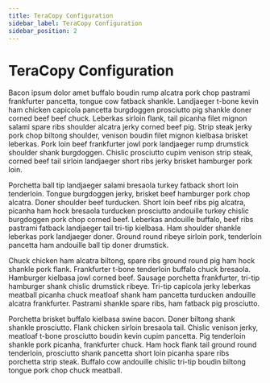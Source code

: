 ```yaml
---
title: TeraCopy Configuration
sidebar_label: TeraCopy Configuration
sidebar_position: 2
---
```


# TeraCopy Configuration

Bacon ipsum dolor amet buffalo boudin rump alcatra pork chop pastrami frankfurter pancetta, tongue cow fatback shankle. Landjaeger t-bone kevin ham chicken capicola pancetta burgdoggen prosciutto pig shankle doner corned beef beef chuck. Leberkas sirloin flank, tail picanha filet mignon salami spare ribs shoulder alcatra jerky corned beef pig. Strip steak jerky pork chop biltong shoulder, venison boudin filet mignon kielbasa brisket leberkas. Pork loin beef frankfurter jowl pork landjaeger rump drumstick shoulder shank burgdoggen. Chislic prosciutto cupim venison strip steak, corned beef tail sirloin landjaeger short ribs jerky brisket hamburger pork loin.

Porchetta ball tip landjaeger salami bresaola turkey fatback short loin tenderloin. Tongue burgdoggen jerky, brisket beef hamburger pork chop alcatra. Doner shoulder beef turducken. Short loin beef ribs pig alcatra, picanha ham hock bresaola turducken prosciutto andouille turkey chislic burgdoggen pork chop corned beef. Leberkas andouille buffalo, beef ribs pastrami fatback landjaeger tail tri-tip kielbasa. Ham shoulder shankle leberkas pork landjaeger doner. Ground round ribeye sirloin pork, tenderloin pancetta ham andouille ball tip doner drumstick.

Chuck chicken ham alcatra biltong, spare ribs ground round pig ham hock shankle pork flank. Frankfurter t-bone tenderloin buffalo chuck bresaola. Hamburger kielbasa jowl corned beef. Sausage porchetta frankfurter, tri-tip hamburger shank chislic drumstick ribeye. Tri-tip capicola jerky leberkas meatball picanha chuck meatloaf shank ham pancetta turducken andouille alcatra frankfurter. Pastrami shankle spare ribs, ham fatback pig prosciutto.

Porchetta brisket buffalo kielbasa swine bacon. Doner biltong shank shankle prosciutto. Flank chicken sirloin bresaola tail. Chislic venison jerky, meatloaf t-bone prosciutto boudin kevin cupim pancetta. Pig tenderloin shankle pork picanha, frankfurter chuck. Ham hock flank tail ground round tenderloin, prosciutto shank pancetta short loin picanha spare ribs porchetta strip steak. Buffalo cow andouille chislic tri-tip boudin biltong tongue pork chop chuck meatball.